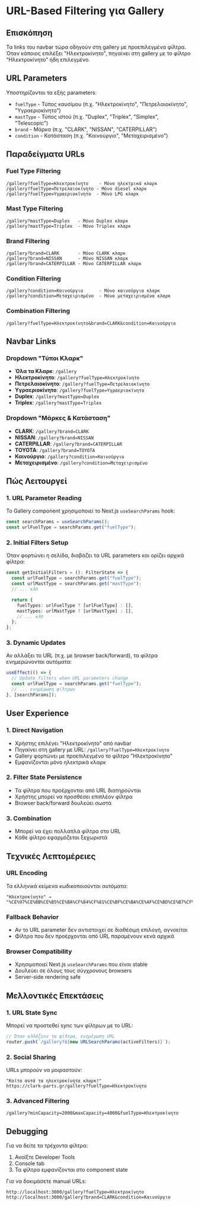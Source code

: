 # URL-Based Filtering για Gallery

## Επισκόπηση

Τα links του navbar τώρα οδηγούν στη gallery με προεπιλεγμένα φίλτρα. Όταν κάποιος επιλέξει "Ηλεκτροκίνητο", πηγαίνει στη gallery με το φίλτρο "Ηλεκτροκίνητο" ήδη επιλεγμένο.

## URL Parameters

Υποστηρίζονται τα εξής parameters:

- `fuelType` - Τύπος καυσίμου (π.χ. "Ηλεκτροκίνητο", "Πετρελαιοκίνητο", "Υγραεριοκίνητο")
- `mastType` - Τύπος ιστού (π.χ. "Duplex", "Triplex", "Simplex", "Telescopic")
- `brand` - Μάρκα (π.χ. "CLARK", "NISSAN", "CATERPILLAR")
- `condition` - Κατάσταση (π.χ. "Καινούργιο", "Μεταχειρισμένο")

## Παραδείγματα URLs

### Fuel Type Filtering

```
/gallery?fuelType=Ηλεκτροκίνητο    - Μόνο ηλεκτρικά κλαρκ
/gallery?fuelType=Πετρελαιοκίνητο - Μόνο diesel κλαρκ
/gallery?fuelType=Υγραεριοκίνητο  - Μόνο LPG κλαρκ
```

### Mast Type Filtering

```
/gallery?mastType=Duplex   - Μόνο Duplex κλαρκ
/gallery?mastType=Triplex  - Μόνο Triplex κλαρκ
```

### Brand Filtering

```
/gallery?brand=CLARK       - Μόνο CLARK κλαρκ
/gallery?brand=NISSAN      - Μόνο NISSAN κλαρκ
/gallery?brand=CATERPILLAR - Μόνο CATERPILLAR κλαρκ
```

### Condition Filtering

```
/gallery?condition=Καινούργιο      - Μόνο καινούργια κλαρκ
/gallery?condition=Μεταχειρισμένο  - Μόνο μεταχειρισμένα κλαρκ
```

### Combination Filtering

```
/gallery?fuelType=Ηλεκτροκίνητο&brand=CLARK&condition=Καινούργιο
```

## Navbar Links

### Dropdown "Τύποι Κλαρκ"

- **Όλα τα Κλαρκ**: `/gallery`
- **Ηλεκτροκίνητο**: `/gallery?fuelType=Ηλεκτροκίνητο`
- **Πετρελαιοκίνητο**: `/gallery?fuelType=Πετρελαιοκίνητο`
- **Υγραεριοκίνητο**: `/gallery?fuelType=Υγραεριοκίνητο`
- **Duplex**: `/gallery?mastType=Duplex`
- **Triplex**: `/gallery?mastType=Triplex`

### Dropdown "Μάρκες & Κατάσταση"

- **CLARK**: `/gallery?brand=CLARK`
- **NISSAN**: `/gallery?brand=NISSAN`
- **CATERPILLAR**: `/gallery?brand=CATERPILLAR`
- **TOYOTA**: `/gallery?brand=TOYOTA`
- **Καινούργιο**: `/gallery?condition=Καινούργιο`
- **Μεταχειρισμένο**: `/gallery?condition=Μεταχειρισμένο`

## Πώς Λειτουργεί

### 1. URL Parameter Reading

Το Gallery component χρησιμοποιεί το Next.js `useSearchParams` hook:

```typescript
const searchParams = useSearchParams();
const urlFuelType = searchParams.get("fuelType");
```

### 2. Initial Filters Setup

Όταν φορτώνει η σελίδα, διαβάζει τα URL parameters και ορίζει αρχικά φίλτρα:

```typescript
const getInitialFilters = (): FilterState => {
  const urlFuelType = searchParams.get("fuelType");
  const urlMastType = searchParams.get("mastType");
  // ... κλπ

  return {
    fuelTypes: urlFuelType ? [urlFuelType] : [],
    mastTypes: urlMastType ? [urlMastType] : [],
    // ... κλπ
  };
};
```

### 3. Dynamic Updates

Αν αλλάξει το URL (π.χ. με browser back/forward), τα φίλτρα ενημερώνονται αυτόματα:

```typescript
useEffect(() => {
  // Update filters when URL parameters change
  const urlFuelType = searchParams.get("fuelType");
  // ... ενημέρωση φίλτρων
}, [searchParams]);
```

## User Experience

### 1. Direct Navigation

- Χρήστης επιλέγει "Ηλεκτροκίνητο" από navbar
- Πηγαίνει στη gallery με URL: `/gallery?fuelType=Ηλεκτροκίνητο`
- Gallery φορτώνει με προεπιλεγμένο το φίλτρο "Ηλεκτροκίνητο"
- Εμφανίζονται μόνο ηλεκτρικά κλαρκ

### 2. Filter State Persistence

- Τα φίλτρα που προέρχονται από URL διατηρούνται
- Χρήστης μπορεί να προσθέσει επιπλέον φίλτρα
- Browser back/forward δουλεύει σωστά

### 3. Combination

- Μπορεί να έχει πολλαπλά φίλτρα στο URL
- Κάθε φίλτρο εφαρμόζεται ξεχωριστά

## Τεχνικές Λεπτομέρειες

### URL Encoding

Τα ελληνικά κείμενα κωδικοποιούνται αυτόματα:

```
"Ηλεκτροκίνητο" → "%CE%97%CE%BB%CE%B5%CE%BA%CF%84%CF%81%CE%BF%CE%BA%CE%AF%CE%BD%CE%B7%CF%84%CE%BF"
```

### Fallback Behavior

- Αν το URL parameter δεν αντιστοιχεί σε διαθέσιμη επιλογή, αγνοείται
- Φίλτρα που δεν προέρχονται από URL παραμένουν κενά αρχικά

### Browser Compatibility

- Χρησιμοποιεί Next.js `useSearchParams` που είναι stable
- Δουλεύει σε όλους τους σύγχρονους browsers
- Server-side rendering safe

## Μελλοντικές Επεκτάσεις

### 1. URL State Sync

Μπορεί να προστεθεί sync των φίλτρων με το URL:

```typescript
// Όταν αλλάζουν τα φίλτρα, ενημέρωση URL
router.push(`/gallery?${new URLSearchParams(activeFilters)}`);
```

### 2. Social Sharing

URLs μπορούν να μοιραστούν:

```
"Κοίτα αυτά τα ηλεκτροκίνητα κλαρκ!"
https://clark-parts.gr/gallery?fuelType=Ηλεκτροκίνητο
```

### 3. Advanced Filtering

```
/gallery?minCapacity=2000&maxCapacity=4000&fuelType=Ηλεκτροκίνητο
```

## Debugging

Για να δείτε τα τρέχοντα φίλτρα:

1. Ανοίξτε Developer Tools
2. Console tab
3. Τα φίλτρα εμφανίζονται στο component state

Για να δοκιμάσετε manual URLs:

```
http://localhost:3000/gallery?fuelType=Ηλεκτροκίνητο
http://localhost:3000/gallery?brand=CLARK&condition=Καινούργιο
```

